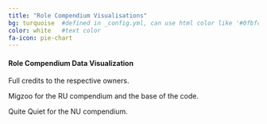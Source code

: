 ```yaml
---
title: "Role Compendium Visualisations"
bg: turquoise  #defined in _config.yml, can use html color like '#0fbfcf'
color: white   #text color
fa-icon: pie-chart
---
```


#### Role Compendium Data Visualization
Full credits to the respective owners. 

Migzoo for the RU compendium and the base of the code.

Quite Quiet for the NU compendium.
